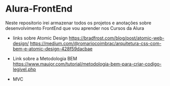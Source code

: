 # Alura-FrontEnd

Neste repositorio irei armazenar todos os projetos e anotações sobre desenvolvimento FrontEnd que vou aprender nos Cursos da Alura

- links sobre Atomic Design
  https://bradfrost.com/blog/post/atomic-web-design/
  https://medium.com/@romariocoimbrac/arquitetura-css-com-bem-e-atomic-design-428f59dacbae

- Link sobre a Metodologia BEM
  https://www.maujor.com/tutorial/metodologia-bem-para-criar-codigo-legivel.php



- MVC 

